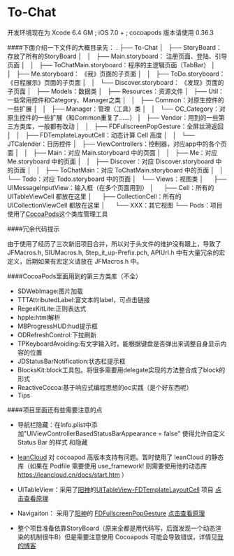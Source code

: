 # To-Chat
开发环境现在为 Xcode 6.4 GM ; iOS 7.0 + ;
cocoapods 版本请使用 0.36.3 

####下面介绍一下文件的大概目录先：
    .
    ├── To-Chat
    │   ├── StoryBoard：存放了所有的StoryBoard
    │   │   ├── Main.storyboard：      注册页面、登陆、引导页面
    │   │   ├── ToChatMain.storyboard：程序的主逻辑页面（TabBar）
    │   │   ├── Me.storyboard：       《我》页面的子页面
    │   │   ├── ToDo.storyboard：     《日程展示》页面的子页面
    │   │   └── Discover.storyboard： 《发现》页面的子页面
    │   ├── Models：数据类
    │   ├── Resources：资源文件
    │   ├── Util：一些常用控件和Category、Manager之类
    │   │   ├── Common：对原生控件的一些扩展
    │   │   ├── Manager：管理（工具）类
    │   │   └── OC_Category：对原生控件的一些扩展（和Common重复了……）
    │   ├── Vendor：用到的一些第三方类库，一般都有改动
    │   │   ├── FDFullscreenPopGesture：全屏丝滑返回
    │   │   ├── FDTemplateLayoutCell：动态计算 Cell 高度
    │   │   └── JTCalender：日历控件
    │   ├── ViewControllers：控制器，对应app中的各个页面
    │   │   ├── Main：对应 Main.storyboard 中的页面
    │   │   ├── Me：对应 Me.storyboard 中的页面
    │   │   ├── Discover：对应 Discover.storyboard 中的页面
    │   │   ├── ToChatMain：对应 ToChatMain.storyboard 中的页面 
    │   │   └── Todo：对应 Todo.storyboard 中的页面
    │   └── Views：视图类
    │       ├── UIMessageInputView：输入框（在多个页面用到）
    │       ├── Cell：所有的 UITableViewCell 都放在这里
    │       ├── CollectionCell：所有的 UICollectionViewCell 都放在这里
    │       └── XXX：其它视图
    └── Pods：项目使用了[CocoaPods](http://code4app.com/article/cocoapods-install-usage)这个类库管理工具
    
####冗余代码提示

由于使用了经历了三次新旧项目合并，所以对于头文件的维护没有跟上，导致了 JFMacros.h, SIUMacros.h, Step_it_up-Prefix.pch, APIUrl.h 中有大量冗余的宏定义，后期如果有宏定义请放在 JFMacros.h 中。

####CocoaPods里面用到的第三方类库（不全）

- SDWebImage:图片加载
- TTTAttributedLabel:富文本的label，可点击链接
- RegexKitLite:正则表达式
- hpple:html解析
- MBProgressHUD:hud提示框
- ODRefreshControl:下拉刷新
- TPKeyboardAvoiding:有文字输入时，能根据键盘是否弹出来调整自身显示内容的位置
- JDStatusBarNotification:状态栏提示框
- BlocksKit:block工具包。将很多需要用delegate实现的方法整合成了block的形式
- ReactiveCocoa:基于响应式编程思想的oc实践（是个好东西呢）
- Tips

####项目里面还有些需要注意的点

- 导航栏隐藏：在Info.plist中添加"UIViewControllerBasedStatusBarAppearance = false" 使得允许自定义Status Bar 的样式 和隐藏

- [leanCloud](https://leancloud.cn/)  对 cocoapod 高版本支持有问题。暂时使用了 leanCloud 的静态库（如果在 Podfile 需要使用 use_framework! 则需要使用他的动态库 https://leancloud.cn/docs/start.htm ）
- UITableView：采用了[阳神](http://blog.sunnyxx.com)的[UITableView-FDTemplateLayoutCell](https://github.com/forkingdog/UITableView-FDTemplateLayoutCell)  项目 
[点击查看原理](http://blog.sunnyxx.com/2015/05/17/cell-height-calculation/)

- Navigaiton： 采用了[阳神](http://blog.sunnyxx.com)的 [FDFullscreenPopGesture](https://github.com/forkingdog/FDFullscreenPopGesture) 
[点击查看原理](http://blog.sunnyxx.com/2015/06/07/fullscreen-pop-gesture/) 

- 整个项目准备依靠StoryBoard（原来全都是用代码写，后面发现一个动态渲染的机制很牛B）但是需要注意使用 Cocoapods 可能会导致错误，详情见[我的博客](http://blog.csdn.net/u010873087/article/details/48025197)


